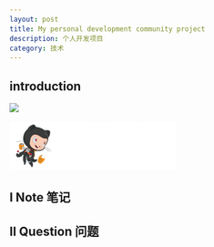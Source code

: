 ```yaml
---
layout: post
title: My personal development community project
description: 个人开发项目
category: 技术
---
```


## introduction 

![](/images/2021-06-29-project/icon.ico)

![](/images/2021-06-29-project/logo.png)

## Ⅰ Note 笔记


## Ⅱ Question 问题
